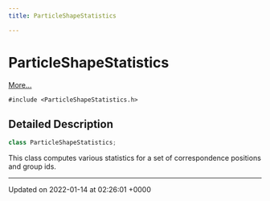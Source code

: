 ```yaml
---
title: ParticleShapeStatistics

---
```


# ParticleShapeStatistics



 [More...](#detailed-description)


`#include <ParticleShapeStatistics.h>`

## Detailed Description

```cpp
class ParticleShapeStatistics;
```


This class computes various statistics for a set of correspondence positions and group ids. 

-------------------------------

Updated on 2022-01-14 at 02:26:01 +0000